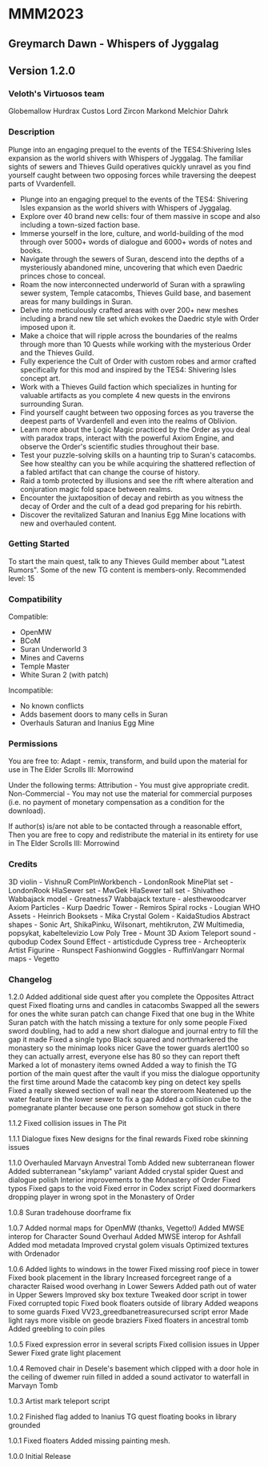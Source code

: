 # MMM2023
## Greymarch Dawn - Whispers of Jyggalag
## Version 1.2.0

### Veloth's Virtuosos team
Globemallow
Hurdrax Custos
Lord Zircon
Markond
Melchior Dahrk

### Description
Plunge into an engaging prequel to the events of the TES4:Shivering Isles expansion as the world shivers with Whispers of Jyggalag. The familiar sights of sewers and Thieves Guild operatives quickly unravel as you find yourself caught between two opposing forces while traversing the deepest parts of Vvardenfell.

* Plunge into an engaging prequel to the events of the TES4: Shivering Isles expansion as the world shivers with Whispers of Jyggalag.
* Explore over 40 brand new cells: four of them massive in scope and also including a town-sized faction base.
* Immerse yourself in the lore, culture, and world-building of the mod through over 5000+ words of dialogue and 6000+ words of notes and books.
* Navigate through the sewers of Suran, descend into the depths of a mysteriously abandoned mine, uncovering that which even Daedric princes chose to conceal.
* Roam the now interconnected underworld of Suran with a sprawling sewer system, Temple catacombs, Thieves Guild base, and basement areas for many buildings in Suran.
* Delve into meticulously crafted areas with over 200+ new meshes including a brand new tile set which evokes the Daedric style with Order imposed upon it.
* Make a choice that will ripple across the boundaries of the realms through more than 10 Quests while working with the mysterious Order and the Thieves Guild.
* Fully experience the Cult of Order with custom robes and armor crafted specifically for this mod and inspired by the TES4: Shivering Isles concept art.
* Work with a Thieves Guild faction which specializes in hunting for valuable artifacts as you complete 4 new quests in the environs surrounding Suran.
* Find yourself caught between two opposing forces as you traverse the deepest parts of Vvardenfell and even into the realms of Oblivion.
* Learn more about the Logic Magic practiced by the Order as you deal with paradox traps, interact with the powerful Axiom Engine, and observe the Order's scientific studies throughout their base.
* Test your puzzle-solving skills on a haunting trip to Suran's catacombs. See how stealthy can you be while acquiring the shattered reflection of a fabled artifact that can change the course of history.
* Raid a tomb protected by illusions and see the rift where alteration and conjuration magic fold space between realms.
* Encounter the juxtaposition of decay and rebirth as you witness the decay of Order and the cult of a dead god preparing for his rebirth.
* Discover the revitalized Saturan and Inanius Egg Mine locations with new and overhauled content.

### Getting Started
To start the main quest, talk to any Thieves Guild member about "Latest Rumors". Some of the new TG content is members-only.
Recommended level: 15

### Compatibility
Compatible:
* OpenMW
* BCoM
* Suran Underworld 3
* Mines and Caverns
* Temple Master
* White Suran 2 (with patch)

Incompatible:
* No known conflicts
* Adds basement doors to many cells in Suran
* Overhauls Saturan and Inanius Egg Mine

### Permissions
You are free to:
Adapt - remix, transform, and build upon the material for use in The Elder Scrolls III: Morrowind

Under the following terms:
Attribution - You must give appropriate credit.
Non-Commercial - You may not use the material for commercial purposes (i.e. no payment of monetary compensation as a condition for the download).

If author(s) is/are not able to be contacted through a reasonable effort,
Then you are free to copy and redistribute the material in its entirety for use in The Elder Scrolls III: Morrowind

### Credits
3D violin - VishnuR
ComPlnWorkbench - LondonRook
MinePlat set - LondonRook
HlaSewer set - MwGek
HlaSewer tall set - Shivatheo
Wabbajack model - Greatness7
Wabbajack texture - alesthewoodcarver
Axiom Particles - Kurp
Daedric Tower - Remiros
Spiral rocks - Lougian
WHO Assets - Heinrich
Booksets - Mika
Crystal Golem - KaidaStudios
Abstract shapes - Sonic Art, ShikaPinku, Wilsonart, mehtikruton, ZW Multimedia, popsykat, kabeltelevizio
Low Poly Tree - Mount 3D
Axiom Teleport sound - qubodup
Codex Sound Effect - artisticdude
Cypress tree - Archeopterix
Artist Figurine - Runspect
Fashionwind Goggles - RuffinVangarr
Normal maps - Vegetto

### Changelog
1.2.0
Added additional side quest after you complete the Opposites Attract quest
Fixed floating urns and candles in catacombs
Swapped all the sewers for ones the white suran patch can change
Fixed that one bug in the White Suran patch with the hatch missing a texture for only some people
Fixed sword doubling, had to add a new short dialogue and journal entry to fill the gap it made
Fixed a single typo
Black squared and northmarkered the monastery so the minimap looks nicer
Gave the tower guards alert100 so they can actually arrest, everyone else has 80 so they can report theft
Marked a lot of monastery items owned
Added a way to finish the TG portion of the main quest after the vault if you miss the dialogue opportunity the first time around
Made the catacomb key ping on detect key spells
Fixed a really skewed section of wall near the storeroom
Neatened up the water feature in the lower sewer to fix a gap
Added a collision cube to the pomegranate planter because one person somehow got stuck in there

1.1.2
Fixed collision issues in The Pit

1.1.1
Dialogue fixes
New designs for the final rewards
Fixed robe skinning issues

1.1.0
Overhauled Marvayn Anvestral Tomb
Added new subterranean flower
Added subterranean "skylamp" variant
Added crystal spider
Quest and dialogue polish
Interior improvements to the Monastery of Order
Fixed typos
Fixed gaps to the void
Fixed error in Codex script
Fixed doormarkers dropping player in wrong spot in the Monastery of Order

1.0.8
Suran tradehouse doorframe fix

1.0.7
Added normal maps for OpenMW (thanks, Vegetto!)
Added MWSE interop for Character Sound Overhaul
Added MWSE interop for Ashfall
Added mod metadata
Improved crystal golem visuals
Optimized textures with Ordenador

1.0.6
Added lights to windows in the tower
Fixed missing roof piece in tower
Fixed book placement in the library
Increased forcegreet range of a character
Raised wood overhang in Lower Sewers
Added path out of water in Upper Sewers
Improved sky box texture
Tweaked door script in tower
Fixed corrupted topic
Fixed book floaters outside of library
Added weapons to some guards
Fixed VV23_greedbanetreasurecursed script error
Made light rays more visible on geode braziers
Fixed floaters in ancestral tomb
Added greebling to coin piles

1.0.5
Fixed expression error in several scripts
Fixed collision issues in Upper Sewer
Fixed grate light placement

1.0.4
Removed chair in Desele's basement which clipped with a door
hole in the ceiling of dwemer ruin filled in
added a sound activator to waterfall in Marvayn Tomb

1.0.3
Artist mark teleport script

1.0.2
Finished flag added to Inanius TG quest
floating books in library grounded

1.0.1
Fixed floaters
Added missing painting mesh.

1.0.0
Initial Release



















